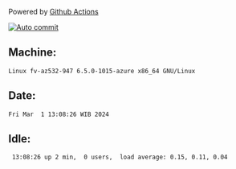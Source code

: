 Powered by [Github Actions](https://github.com/features/actions)

[![Auto commit](https://github.com/hiage/workstation/workflows/Auto%20commit/badge.svg)](https://github.com/hiage/workstation/actions?query=workflow%3A%22Auto+commit%22)

## Machine:
```
Linux fv-az532-947 6.5.0-1015-azure x86_64 GNU/Linux
```
## Date:
```
Fri Mar  1 13:08:26 WIB 2024
```
## Idle:
```
 13:08:26 up 2 min,  0 users,  load average: 0.15, 0.11, 0.04
```
